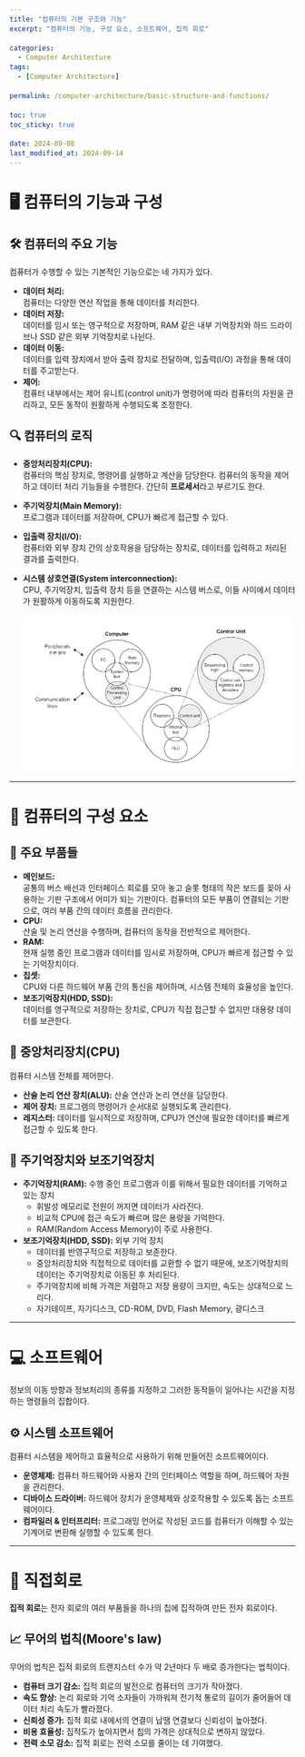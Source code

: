 ```yaml
---
title: "컴퓨터의 기본 구조와 기능"
excerpt: "컴퓨터의 기능, 구성 요소, 소프트웨어, 집적 회로"

categories:
  - Computer Architecture
tags:
  - [Computer Architecture]

permalink: /computer-architecture/basic-structure-and-functions/

toc: true
toc_sticky: true

date: 2024-09-08
last_modified_at: 2024-09-14
---
```


# 🖥️ 컴퓨터의 기능과 구성

## 🛠️ 컴퓨터의 주요 기능
컴퓨터가 수행할 수 있는 기본적인 기능으로는 네 가지가 있다.
- **데이터 처리:**  
컴퓨터는 다양한 연산 작업을 통해 데이터를 처리한다.
- **데이터 저장:**  
데이터를 임시 또는 영구적으로 저장하며, RAM 같은 내부 기억장치와 하드 드라이브나 SSD 같은 외부 기억장치로 나뉜다.
- **데이터 이동:**  
데이터를 입력 장치에서 받아 출력 장치로 전달하며, 입출력(I/O) 과정을 통해 데이터를 주고받는다.
- **제어:**  
컴퓨터 내부에서는 제어 유니트(control unit)가 명령어에 따라 컴퓨터의 자원을 관리하고, 모든 동작이 원활하게 수행되도록 조정한다.

## 🔍 컴퓨터의 로직
- **중앙처리장치(CPU):**  
컴퓨터의 핵심 장치로, 명령어를 실행하고 계산을 담당한다. 컴퓨터의 동작을 제어하고 데이터 처리 기능들을 수행한다. 간단히 **프로세서**라고 부르기도 한다.
- **주기억장치(Main Memory):**  
프로그램과 데이터를 저장하며, CPU가 빠르게 접근할 수 있다.
- **입출력 장치(I/O):**  
컴퓨터와 외부 장치 간의 상호작용을 담당하는 장치로, 데이터를 입력하고 처리된 결과를 출력한다. 
- **시스템 상호연결(System interconnection):**  
CPU, 주기억장치, 입출력 장치 등을 연결하는 시스템 버스로, 이들 사이에서 데이터가 원활하게 이동하도록 지원한다.

  ![computer logic](assets\images\posts_img\computer-architecture\computer-logic.png)

---

# 🧩 컴퓨터의 구성 요소

## 🧰 주요 부품들
- **메인보드:**  
공통의 버스 배선과 인터페이스 회로를 모아 놓고 슬롯 형태의 작은 보드를 꽂아 사용하는 기판 구조에서 어미가 되는 기판이다.
컴퓨터의 모든 부품이 연결되는 기판으로, 여러 부품 간의 데이터 흐름을 관리한다.
- **CPU:**  
산술 및 논리 연산을 수행하며, 컴퓨터의 동작을 전반적으로 제어한다. 
- **RAM:**  
현재 실행 중인 프로그램과 데이터를 임시로 저장하며, CPU가 빠르게 접근할 수 있는 기억장치이다.
- **칩셋:**  
CPU와 다른 하드웨어 부품 간의 통신을 제어하며, 시스템 전체의 효율성을 높인다.
- **보조기억장치(HDD, SSD):**  
데이터를 영구적으로 저장하는 장치로, CPU가 직접 접근할 수 없지만 대용량 데이터를 보관한다.

## 🧠 중앙처리장치(CPU)
컴퓨터 시스템 전체를 제어한다.
- **산술 논리 연산 장치(ALU):** 산술 연산과 논리 연산을 담당한다.
- **제어 장치:** 프로그램의 명령어가 순서대로 실행되도록 관리한다.
- **레지스터:** 데이터를 일시적으로 저장하며, CPU가 연산에 필요한 데이터를 빠르게 접근할 수 있도록 한다.

## 💾 주기억장치와 보조기억장치
- **주기억장치(RAM):** 수행 중인 프로그램과 이를 위해서 필요한 데이터를 기억하고 있는 장치
  - 휘발성 메모리로 전원이 꺼지면 데이터가 사라진다.
  - 비교적 CPU에 접근 속도가 빠르며 많은 용량을 기억한다.
  - RAM(Random Access Memory)이 주로 사용한다.
- **보조기억장치(HDD, SSD):** 외부 기억 장치
    - 데이터를 반영구적으로 저장하고 보존한다.
    - 중앙처리장치와 직접적으로 데이터를 교환할 수 없기 때문에, 보조기억장치의 데이터는 주기억장치로 이동된 후 처리된다.
    - 주기억장치에 비해 가격은 저렴하고 저장 용량이 크지만, 속도는 상대적으로 느리다.
    - 자기테이프, 자기디스크, CD-ROM, DVD, Flash Memory, 광디스크

---

# 💻 소프트웨어
정보의 이동 방향과 정보처리의 종류를 지정하고 그러한 동작들이 일어나는 시간을 지정하는 명령들의 집합이다.

## ⚙️ 시스템 소프트웨어
컴퓨터 시스템을 제어하고 효율적으로 사용하기 위해 만들어진 소프트웨어이다.
- **운영체제:** 컴퓨터 하드웨어와 사용자 간의 인터페이스 역할을 하며, 하드웨어 자원을 관리한다.
- **디바이스 드라이버:** 하드웨어 장치가 운영체제와 상호작용할 수 있도록 돕는 소프트웨어이다.
- **컴파일러 & 인터프리터:** 프로그래밍 언어로 작성된 코드를 컴퓨터가 이해할 수 있는 기계어로 변환해 실행할 수 있도록 한다.

---

# 🔧 직접회로
**집적 회로**는 전자 회로의 여러 부품들을 하나의 칩에 집적하여 만든 전자 회로이다.

## 📈 무어의 법칙(Moore's law)
무어의 법칙은 집적 회로의 트랜지스터 수가 약 2년마다 두 배로 증가한다는 법칙이다.
- **컴퓨터 크기 감소:** 집적 회로의 발전으로 컴퓨터의 크기가 작아졌다.
- **속도 향상:** 논리 회로와 기억 소자들이 가까워져 전기적 통로의 길이가 줄어들어 데이터 처리 속도가 빨라졌다.
- **신뢰성 증가:** 집적 회로 내에서의 연결이 납땜 연결보다 신뢰성이 높아졌다.
- **비용 효율성:** 집적도가 높아지면서 칩의 가격은 상대적으로 변하지 않았다.
- **전력 소모 감소:** 집적 회로는 전력 소모를 줄이는 데 기여했다.